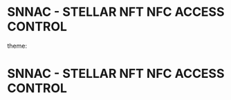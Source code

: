 # SNNAC - STELLAR NFT NFC ACCESS CONTROL
<DOCTYPE html>
theme:
	<head>
		<h1>SNNAC - STELLAR NFT NFC ACCESS CONTROL</h1>
	</head>
	<body>
			
			
		


